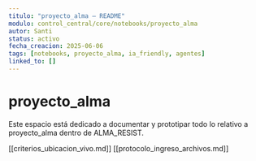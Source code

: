 ```yaml
---
titulo: "proyecto_alma – README"
modulo: control_central/core/notebooks/proyecto_alma
autor: Santi
status: activo
fecha_creacion: 2025-06-06
tags: [notebooks, proyecto_alma, ia_friendly, agentes]
linked_to: []
---
```


# proyecto_alma

Este espacio está dedicado a documentar y prototipar todo lo relativo a proyecto_alma dentro de ALMA_RESIST.

[[criterios_ubicacion_vivo.md]]
[[protocolo_ingreso_archivos.md]]

